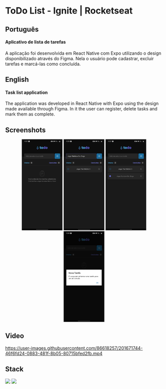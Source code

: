 # ToDo List - Ignite | Rocketseat

## Português

#### Aplicativo de lista de tarefas

A aplicação foi desenvolvida em React Native com Expo utilizando o design disponibilizado através do Figma. Nela o usuário pode cadastrar, excluir tarefas e marcá-las como concluída.

## English

#### Task list application

The application was developed in React Native with Expo using the design made available through Figma. In it the user can register, delete tasks and mark them as complete.

## Screenshots

<div align="center">
    <div>
        <img width="130px" src="./assets/print-1.jpg" alt="Print da tela inicial sem tarefas cadastradas" />
        <img width="130px" src="./assets/print-2.jpg" alt="Print da tela inicial com a tarefa 'Jogar The Witcher 3' adicionada com a tarefa 'Jogar Rainbow Six: Siege' escrita no input" />
        <img width="130px" src="./assets/print-3.jpg" alt="Print da tela inicial com a tarefas 'Jogar The Witcher 3' e 'Jogar Rainbow Six: Siege' adicionas com a tarefa 'Jogar Rainbow Six: Siege' marcada como concluída " />
        <img width="130px" src="./assets/print-4.jpg" alt="Print da tela inicial com um alerta indicando que é necessário indicar uma tarefa para ser adicionada" />
    </div>
</div>

## Video

https://user-images.githubusercontent.com/86618257/201671744-46f6fd24-0883-481f-8b05-80715bfed2fb.mp4

## Stack

<img width="30px" src="https://cdn.jsdelivr.net/gh/devicons/devicon/icons/typescript/typescript-original.svg"/> <img width="30px" src="https://cdn.jsdelivr.net/gh/devicons/devicon/icons/react/react-original.svg"/>
